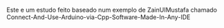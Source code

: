 Este e um estudo feito baseado num exemplo de ZainUIMustafa chamado
Connect-And-Use-Arduino-via-Cpp-Software-Made-In-Any-IDE
